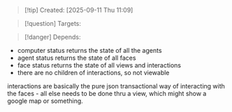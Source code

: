 
>[!tip] Created: [2025-09-11 Thu 11:09]

>[!question] Targets: 

>[!danger] Depends: 

- computer status returns the state of all the agents
- agent status returns the state of all faces
- face status returns the state of all views and interactions
- there are no children of interactions, so not viewable

interactions are basically the pure json transactional way of interacting with the faces - all else needs to be done thru a view, which might show a google map or something.
